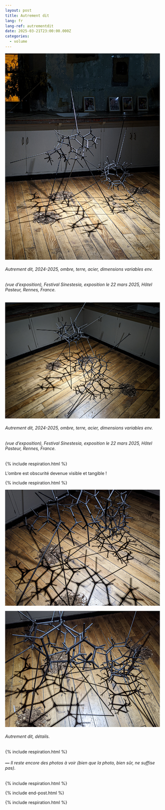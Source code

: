 ```yaml
---
layout: post
title: Autrement dit
lang: fr
lang-ref: autrementdit
date: 2025-03-21T23:00:00.000Z
categories:
  - volume
---
```


![](/imgs/PXL_20250322_204643315NIGHT-5-UP.jpg)

###### *Autrement dit*, 2024-2025, ombre, terre, acier, dimensions variables env.

###### (vue d’exposition), *Festival Sinestesia*, exposition le 22 mars 2025, Hôtel Pasteur, Rennes, France.

![](/imgs/PXL_20250322_203921402NIGHT-4-UP.jpg)

###### *Autrement dit*, 2024-2025, ombre, terre, acier, dimensions variables env.

###### (vue d’exposition), *Festival Sinestesia*, exposition le 22 mars 2025, Hôtel Pasteur, Rennes, France.

{% include respiration.html %}

L’ombre est obscurité devenue visible et tangible !

{% include respiration.html %}

![](/imgs/PXL_20250322_203737079NIGHT-2-UP.jpg)

![](/imgs/PXL_20250322_203804552NIGHT-3-UP.jpg)

###### *Autrement dit*, détails.

{% include respiration.html %}

###### ***—*** *Il reste encore des photos à voir (bien que la photo, bien sûr, ne suffise pas).*

{% include respiration.html %}

{% include end-post.html %}

{% include respiration.html %}
